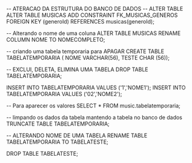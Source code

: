 -- ATERACAO DA ESTRUTURA DO BANCO DE DADOS 
-- ALTER TABLE 
ALTER TABLE MUSICAS 
ADD CONSTRAINT FK_MUSICAS_GENEROS FOREIGN KEY (generoId) REFERENCES musicas(generoId);

-- Alterando o nome de uma coluna
ALTER TABLE MUSICAS RENAME COLUMN NOME TO NOMECOMPLETO;

-- criando uma tabela temporaria para APAGAR
CREATE TABLE TABELATEMPORARIA (
NOME VARCHAR(56), TESTE CHAR (56));

-- EXCLUI, DELETA, ELIMINA UMA TABELA
DROP TABLE TABELATEMPORARIA;

INSERT INTO TABELATEMPORARIA VALUES ('1','NOME1');
INSERT INTO TABELATEMPORARIA VALUES ('02','NOME2');

-- Para aparecer os valores
SELECT * FROM music.tabelatemporaria;

-- limpando os dados da tabela mantendo a tabela no banco de dados
TRUNCATE TABLE TABELATEMPORARIA;

-- ALTERANDO NOME DE UMA TABELA
RENAME TABLE TABELATEMPORARIA TO TABELATESTE;

DROP TABLE TABELATESTE;
